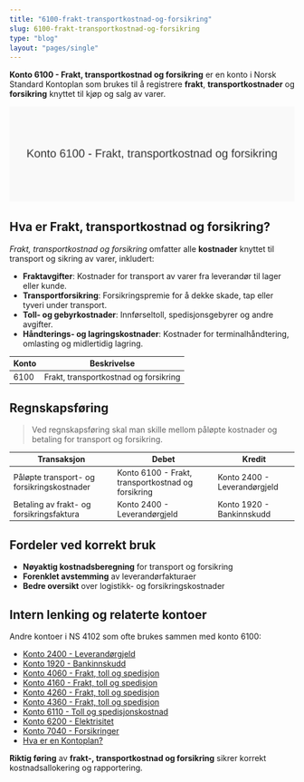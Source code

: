 ```yaml
---
title: "6100-frakt-transportkostnad-og-forsikring"
slug: 6100-frakt-transportkostnad-og-forsikring
type: "blog"
layout: "pages/single"
---
```


**Konto 6100 - Frakt, transportkostnad og forsikring** er en konto i Norsk Standard Kontoplan som brukes til å registrere **frakt**, **transportkostnader** og **forsikring** knyttet til kjøp og salg av varer.

![Illustrasjon av konto 6100 Frakt, transportkostnad og forsikring](6100-frakt-transportkostnad-og-forsikring-image.svg)

## Hva er Frakt, transportkostnad og forsikring?

*Frakt, transportkostnad og forsikring* omfatter alle **kostnader** knyttet til transport og sikring av varer, inkludert:

* **Fraktavgifter**: Kostnader for transport av varer fra leverandør til lager eller kunde.
* **Transportforsikring**: Forsikringspremie for å dekke skade, tap eller tyveri under transport.
* **Toll- og gebyrkostnader**: Innførseltoll, spedisjonsgebyrer og andre avgifter.
* **Håndterings- og lagringskostnader**: Kostnader for terminalhåndtering, omlasting og midlertidig lagring.

| Konto | Beskrivelse                           |
|-------|---------------------------------------|
| 6100  | Frakt, transportkostnad og forsikring |

## Regnskapsføring

> Ved regnskapsføring skal man skille mellom påløpte kostnader og betaling for transport og forsikring.

| Transaksjon                            | Debet                                             | Kredit                       |
|----------------------------------------|---------------------------------------------------|------------------------------|
| Påløpte transport- og forsikringskostnader | Konto 6100 - Frakt, transportkostnad og forsikring | Konto 2400 - Leverandørgjeld |
| Betaling av frakt- og forsikringsfaktura  | Konto 2400 - Leverandørgjeld                      | Konto 1920 - Bankinnskudd    |

## Fordeler ved korrekt bruk

* **Nøyaktig kostnadsberegning** for transport og forsikring
* **Forenklet avstemming** av leverandørfakturaer
* **Bedre oversikt** over logistikk- og forsikringskostnader

## Intern lenking og relaterte kontoer

Andre kontoer i NS 4102 som ofte brukes sammen med konto 6100:

* [Konto 2400 - Leverandørgjeld](/blogs/kontoplan/2400-leverandorgjeld "Konto 2400 - Leverandørgjeld")
* [Konto 1920 - Bankinnskudd](/blogs/kontoplan/1920-bankinnskudd "Konto 1920 - Bankinnskudd")
* [Konto 4060 - Frakt, toll og spedisjon](/blogs/kontoplan/4060-frakt-toll-og-spedisjon "Konto 4060 - Frakt, toll og spedisjon")
* [Konto 4160 - Frakt, toll og spedisjon](/blogs/kontoplan/4160-frakt-toll-og-spedisjon "Konto 4160 - Frakt, toll og spedisjon")
* [Konto 4260 - Frakt, toll og spedisjon](/blogs/kontoplan/4260-frakt-toll-og-spedisjon "Konto 4260 - Frakt, toll og spedisjon")
* [Konto 4360 - Frakt, toll og spedisjon](/blogs/kontoplan/4360-frakt-toll-og-spedisjon "Konto 4360 - Frakt, toll og spedisjon")
* [Konto 6110 - Toll og spedisjonskostnad](/blogs/kontoplan/6110-toll-og-spedisjonskostnad "Konto 6110 - Toll og spedisjonskostnad")
* [Konto 6200 - Elektrisitet](/blogs/kontoplan/6200-elektrisitet "Konto 6200 - Elektrisitet")
* [Konto 7040 - Forsikringer](/blogs/kontoplan/7040-forsikringer "Konto 7040 - Forsikringer")
* [Hva er en Kontoplan?](/blogs/regnskap/hva-er-kontoplan "Hva er en Kontoplan? Komplett Guide til Kontoplaner i Norsk Regnskap")

**Riktig føring** av **frakt-, transportkostnad og forsikring** sikrer korrekt kostnadsallokering og rapportering.
